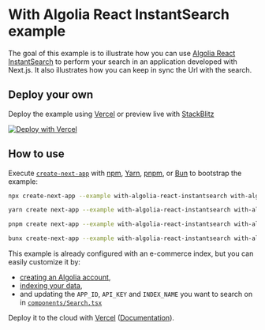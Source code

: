 # With Algolia React InstantSearch example

The goal of this example is to illustrate how you can use [Algolia React InstantSearch](https://www.algolia.com/doc/guides/building-search-ui/what-is-instantsearch/react/) to perform your search in an application developed with Next.js. It also illustrates how you can keep in sync the Url with the search.

## Deploy your own

Deploy the example using [Vercel](https://vercel.com?utm_source=github&utm_medium=readme&utm_campaign=next-example) or preview live with [StackBlitz](https://stackblitz.com/github/vercel/next.js/tree/canary/examples/with-algolia-react-instantsearch)

[![Deploy with Vercel](https://vercel.com/button)](https://vercel.com/new/clone?repository-url=https://github.com/vercel/next.js/tree/canary/examples/with-algolia-react-instantsearch&project-name=with-algolia-react-instantsearch&repository-name=with-algolia-react-instantsearch)

## How to use

Execute [`create-next-app`](https://github.com/vercel/next.js/tree/canary/packages/create-next-app) with [npm](https://docs.npmjs.com/cli/init), [Yarn](https://yarnpkg.com/lang/en/docs/cli/create/), [pnpm](https://pnpm.io), or [Bun](https://bun.sh/docs/cli/bunx) to bootstrap the example:

```bash
npx create-next-app --example with-algolia-react-instantsearch with-algolia-react-instantsearch-app
```

```bash
yarn create next-app --example with-algolia-react-instantsearch with-algolia-react-instantsearch-app
```

```bash
pnpm create next-app --example with-algolia-react-instantsearch with-algolia-react-instantsearch-app
```

```bash
bunx create-next-app --example with-algolia-react-instantsearch with-algolia-react-instantsearch-app
```

This example is already configured with an e-commerce index, but you can easily customize it by:

- [creating an Algolia account](https://www.algolia.com/doc/guides/getting-started/quick-start/#sign-up-for-an-algolia-account),
- [indexing your data](https://www.algolia.com/doc/guides/sending-and-managing-data/send-and-update-your-data/#index-your-data-without-coding),
- and updating the `APP_ID`, `API_KEY` and `INDEX_NAME` you want to search on in [`components/Search.tsx`](components/Search.tsx)

Deploy it to the cloud with [Vercel](https://vercel.com/new?utm_source=github&utm_medium=readme&utm_campaign=next-example) ([Documentation](https://nextjs.org/docs/deployment)).
